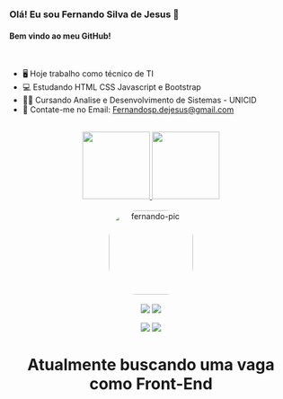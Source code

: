 ### Olá! Eu sou Fernando Silva de Jesus 👋
#### Bem vindo ao meu GitHub!
<br>

- 🖥 Hoje trabalho como técnico de TI
- 💻 Estudando HTML CSS Javascript e Bootstrap
- 👨‍🎓 Cursando Analise e Desenvolvimento de Sistemas - UNICID
- 💬 Contate-me no Email: Fernandosp.dejesus@gmail.com

<br>

<div align="center">
  <a href="https://github.com/fernandoSilvaJesus">
  <img height="120em" widhth="50%" src="https://github-readme-stats.vercel.app/api?username=fernandoSilvaJesus&show_icons=true&theme=dracula&include_all_commits=true&count_private=true"/>
  <img height="120em" widhth="50%" src="https://github-readme-stats.vercel.app/api/top-langs/?username=fernandoSilvaJesus&layout=compact&langs_count=7&theme=dracula"/>
</div>
  
  

<div style="display: inline_block" align="center">
  <br>
    <img align="center" alt="fernando-pic" height="150" style="border-radius:50px;" src="https://i.ibb.co/Wg28LsF/profile-pic.png?width=676&height=676">
 <div> 
   <br>
  <a href="https://www.youtube.com/channel/UCnzoUBMc8GC5svpg_Xj9NCQ" target="_blank"><img src="https://img.shields.io/badge/YouTube-FF0000?style=for-the-badge&logo=youtube&logoColor=white" target="_blank"></a>
  <a href="https://www.instagram.com/fernando_silvajesus/" target="_blank"><img src="https://img.shields.io/badge/-Instagram-%23E4405F?style=for-the-badge&logo=instagram&logoColor=white" target="_blank"></a>
 
   
  <a href = "mailto:fernandosp.dejesus@gmail.com"><img src="https://img.shields.io/badge/-Gmail-%23333?style=for-the-badge&logo=gmail&logoColor=white" target="_blank"></a>
  <a href="https://www.linkedin.com/in/fesilvajesus/" target="_blank"><img src="https://img.shields.io/badge/-LinkedIn-%230077B5?style=for-the-badge&logo=linkedin&logoColor=white" target="_blank"></a> 
 
 
</div>
  <h1> Atualmente buscando uma vaga como Front-End </h1>
</div>
  

